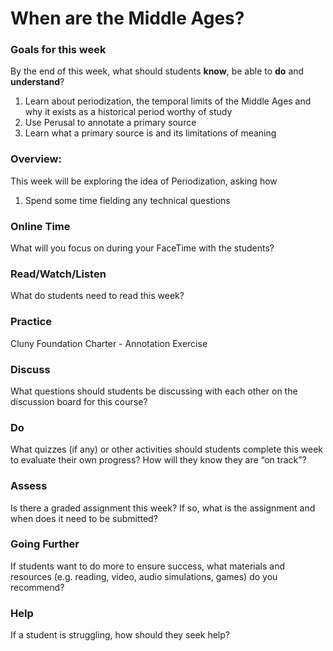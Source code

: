 # When are the Middle Ages?

### Goals for this week

By the end of this week, what should students **know**, be able to **do** and **understand**?

1. Learn about periodization, the temporal limits of the Middle Ages and why it exists as a historical period worthy of study
2. Use Perusal to annotate a primary source
3. Learn what a primary source is and its limitations of meaning

### Overview:

This week will be exploring the idea of Periodization, asking how 

1. Spend some time fielding any technical questions

### **Online Time**

What will you focus on during your FaceTime with the students?

### Read/Watch/Listen

What do students need to read this week?

### Practice

Cluny Foundation Charter - Annotation Exercise

### **Discuss**

What questions should students be discussing with each other on the discussion board for this course?

### **Do**

What quizzes \(if any\) or other activities should students complete this week to evaluate their own progress? How will they know they are “on track”?

### **Assess** 

Is there a graded assignment this week? If so, what is the assignment and when does it need to be submitted?

### Going Further

If students want to do more to ensure success, what materials and resources \(e.g. reading, video, audio simulations, games\) do you recommend?

### **Help**

 If a student is struggling, how should they seek help?


